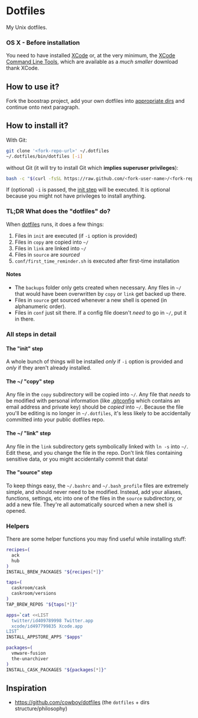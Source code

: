 # Dotfiles

My Unix dotfiles.

### OS X - Before installation
You need to have installed [XCode](https://developer.apple.com/downloads/index.action?=xcode) or, at the very minimum, the [XCode Command Line Tools](https://developer.apple.com/downloads/index.action?=command%20line%20tools), which are available as a _much smaller_ download thank XCode.

## How to use it?
Fork the boostrap project, add your own dotfiles
into [appropriate dirs](#all-steps-in-detail) and continue onto next paragraph.

## How to install it?
With Git:
```sh
git clone '<fork-repo-url>' ~/.dotfiles
~/.dotfiles/bin/dotfiles [-i]
```

without Git (it will try to install Git which **implies superuser privileges**):
```sh
bash -c "$(curl -fsSL https://raw.github.com/<fork-user-name>/<fork-repo-name>/<branch-name>/bin/dotfiles)" dotfiles -r https://github.com/<fork-user-name>/<fork-repo-name>[@<branch-name>] [-i]
```

If (optional) `-i` is passed, the [init step](#the-init-step) will be executed.
It is optional because you might not have privileges to install anything.

### TL;DR What does the "dotfiles" do?

When [dotfiles](bin/dotfiles) runs, it does a few things:

1. Files in `init` are executed (if `-i` option is provided)
2. Files in `copy` are copied into `~/`
3. Files in `link` are linked into `~/`
4. Files in `source` are _sourced_
5. `conf/first_time_reminder.sh` is executed after first-time installation

#### Notes

* The `backups` folder only gets created when necessary. Any files in `~/` that would have been overwritten by `copy` or `link` get backed up there.
* Files in `source` get sourced whenever a new shell is opened (in alphanumeric order).
* Files in `conf` just sit there. If a config file doesn't _need_ to go in `~/`, put it in there.

### All steps in detail

#### The "init" step
A whole bunch of things will be installed _only_ if `-i` option is provided and _only_ if they aren't already installed.

#### The ~/ "copy" step
Any file in the `copy` subdirectory will be copied into `~/`. Any file that _needs_ to be modified with personal information (like [.gitconfig](copy/.gitconfig) which contains an email address and private key) should be _copied_ into `~/`. Because the file you'll be editing is no longer in `~/.dotfiles`, it's less likely to be accidentally committed into your public dotfiles repo.

#### The ~/ "link" step
Any file in the `link` subdirectory gets symbolically linked with `ln -s` into `~/`. Edit these, and you change the file in the repo. Don't link files containing sensitive data, or you might accidentally commit that data!

#### The "source" step
To keep things easy, the `~/.bashrc` and `~/.bash_profile` files are extremely simple, and should never need to be modified. Instead, add your aliases, functions, settings, etc into one of the files in the `source` subdirectory, or add a new file. They're all automatically sourced when a new shell is opened.

### Helpers
There are some helper functions you may find useful while installing stuff:

```sh
recipes=(
  ack
  hub
)
INSTALL_BREW_PACKAGES "${recipes[*]}"
```
```sh
taps=(
  caskroom/cask
  caskroom/versions
)
TAP_BREW_REPOS "${taps[*]}"
```
```sh
apps=`cat <<LIST
  twitter/id409789998 Twitter.app
  xcode/id497799835 Xcode.app
LIST`
INSTALL_APPSTORE_APPS "$apps"
```
```sh
packages=(
  vmware-fusion
  the-unarchiver
)
INSTALL_CASK_PACKAGES "${packages[*]}"
```

## Inspiration
- https://github.com/cowboy/dotfiles (the `dotfiles` + dirs structure/philosophy)

